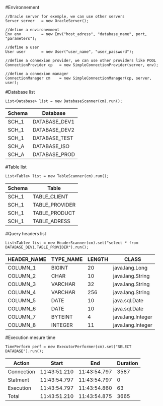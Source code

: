 #Environnement

	//Oracle server for exemple, we can use other servers
    Server server 	= new OracleServer(); 
    
    //define a environemment
	Env env 		= new Env("host_adress", "database_name", port, "parameters"); 
	
	//define a user
	User user 		= new User("user_name", "user_password");
	
	//define a connexion provider, we can use other providers like POOL
	ConnectionProvider cp	= new SimpleConnectionProvider(server, env);
	
	//define a connexion manager
	ConnectionManager cm 	= new SimpleConnectionManager(cp, server, user);

#Database list

	List<Database> list = new DatabaseScanner(cm).run();

Schema | Database
-------|---------
SCH_1 | DATABASE_DEV1
SCH_1 | DATABASE_DEV2
SCH_1 | DATABASE_TEST
SCH_A | DATABASE_ISO
SCH_A | DATABASE_PROD

#Table list

	List<Table> list = new TableScanner(cm).run();

Schema | Table
-------|---------
SCH_1 | TABLE_CLIENT
SCH_1 | TABLE_PROVIDER
SCH_1 | TABLE_PRODUCT
SCH_1 | TABLE_ADRESS

#Query headers list

	List<Table> list = new HeaderScanner(cm).set("select * from DATABASE_DEV1.TABLE_PROVIDER").run();
	
HEADER_NAME |TYPE_NAME |LENGTH |CLASS |
-------|-------|-----|-----------------------------
COLUMN_1 |BIGINT     |20      |java.lang.Long     |
COLUMN_2 |CHAR       |10      |java.lang.String   |
COLUMN_3 |VARCHAR    |32      |java.lang.String   |
COLUMN_4 |VARCHAR    |256     |java.lang.String   |
COLUMN_5 |DATE       |10      |java.sql.Date      |
COLUMN_6 |DATE       |10      |java.sql.Date      |
COLUMN_7 |BYTEINT    |4       |java.lang.Integer  |
COLUMN_8 |INTEGER    |11      |java.lang.Integer  |

	
#Execution mesure time

	TimePerform perf = new ExecutorPerformer(cm).set("SELECT DATABASE").run();

Action | Start | End | Duration
-------|-------|-----|-----------------------------
Connection  |11:43:51.210  |11:43:54.797  | 3587 
Statment    |11:43:54.797  |11:43:54.797  |    0 
Execution   |11:43:54.797  |11:43:54.860  |   63 
Total       |11:43:51.210  |11:43:54.875  | 3665  


